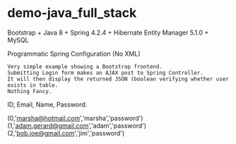 # demo-java_full_stack

Bootstrap + Java 8 + Spring 4.2.4 + Hibernate Entity Manager 5.1.0 + MySQL

Programmatic Spring Configuration (No XML)

```
Very simple example showing a Bootstrap frontend.  
Submitting Login form makes an AJAX post to Spring Controller.  
It will then display the returned JSON (boolean verifying whether user exists in table.
Nothing Fancy.
```
ID, Email, Name, Password:

(0,'marsha@hotmail.com','marsha','password')
(1,'adam.gerard@gmail.com','adam','password')
(2,'bob.joe@gmail.com','jim','password')


